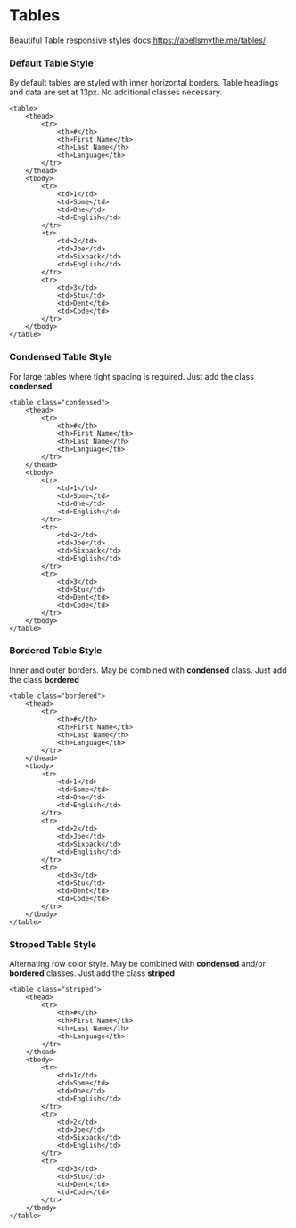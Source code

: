 # Tables
Beautiful Table responsive styles
docs https://abellsmythe.me/tables/

### Default Table Style

By default tables are styled with inner horizontal borders. Table headings and data are set at 13px. No additional classes necessary.

```
<table>
    <thead>
        <tr>
            <th>#</th>
            <th>First Name</th>
            <th>Last Name</th>
            <th>Language</th>
        </tr>
    </thead>
    <tbody>
        <tr>
            <td>1</td>
            <td>Some</td>
            <td>One</td>
            <td>English</td>
        </tr>
        <tr>
            <td>2</td>
            <td>Joe</td>
            <td>Sixpack</td>
            <td>English</td>
        </tr>
        <tr>
            <td>3</td>
            <td>Stu</td>
            <td>Dent</td>
            <td>Code</td>
        </tr>
    </tbody>
</table>
```

### Condensed Table Style

For large tables where tight spacing is required. Just add the class **condensed**

```
<table class="condensed">
    <thead>
        <tr>
            <th>#</th>
            <th>First Name</th>
            <th>Last Name</th>
            <th>Language</th>
        </tr>
    </thead>
    <tbody>
        <tr>
            <td>1</td>
            <td>Some</td>
            <td>One</td>
            <td>English</td>
        </tr>
        <tr>
            <td>2</td>
            <td>Joe</td>
            <td>Sixpack</td>
            <td>English</td>
        </tr>
        <tr>
            <td>3</td>
            <td>Stu</td>
            <td>Dent</td>
            <td>Code</td>
        </tr>
    </tbody>
</table>
```

### Bordered Table Style

Inner and outer borders. May be combined with **condensed** class. Just add the class **bordered**

```
<table class="bordered">
    <thead>
        <tr>
            <th>#</th>
            <th>First Name</th>
            <th>Last Name</th>
            <th>Language</th>
        </tr>
    </thead>
    <tbody>
        <tr>
            <td>1</td>
            <td>Some</td>
            <td>One</td>
            <td>English</td>
        </tr>
        <tr>
            <td>2</td>
            <td>Joe</td>
            <td>Sixpack</td>
            <td>English</td>
        </tr>
        <tr>
            <td>3</td>
            <td>Stu</td>
            <td>Dent</td>
            <td>Code</td>
        </tr>
    </tbody>
</table>
```

### Stroped Table Style

Alternating row color style. May be combined with **condensed** and/or **bordered** classes. Just add the class **striped**

```
<table class="striped">
    <thead>
        <tr>
            <th>#</th>
            <th>First Name</th>
            <th>Last Name</th>
            <th>Language</th>
        </tr>
    </thead>
    <tbody>
        <tr>
            <td>1</td>
            <td>Some</td>
            <td>One</td>
            <td>English</td>
        </tr>
        <tr>
            <td>2</td>
            <td>Joe</td>
            <td>Sixpack</td>
            <td>English</td>
        </tr>
        <tr>
            <td>3</td>
            <td>Stu</td>
            <td>Dent</td>
            <td>Code</td>
        </tr>
    </tbody>
</table>
```
